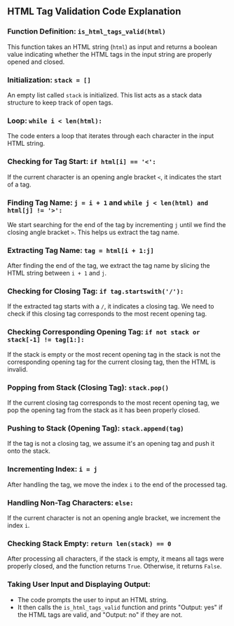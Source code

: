 ## HTML Tag Validation Code Explanation

### Function Definition: `is_html_tags_valid(html)`

This function takes an HTML string (`html`) as input and returns a boolean value indicating whether the HTML tags in the input string are properly opened and closed.

### Initialization: `stack = []`

An empty list called `stack` is initialized. This list acts as a stack data structure to keep track of open tags.

### Loop: `while i < len(html):`

The code enters a loop that iterates through each character in the input HTML string.

### Checking for Tag Start: `if html[i] == '<':`

If the current character is an opening angle bracket `<`, it indicates the start of a tag.

### Finding Tag Name: `j = i + 1` and `while j < len(html) and html[j] != '>':`

We start searching for the end of the tag by incrementing `j` until we find the closing angle bracket `>`. This helps us extract the tag name.

### Extracting Tag Name: `tag = html[i + 1:j]`

After finding the end of the tag, we extract the tag name by slicing the HTML string between `i + 1` and `j`.

### Checking for Closing Tag: `if tag.startswith('/'):`

If the extracted tag starts with a `/`, it indicates a closing tag. We need to check if this closing tag corresponds to the most recent opening tag.

### Checking Corresponding Opening Tag: `if not stack or stack[-1] != tag[1:]:`

If the stack is empty or the most recent opening tag in the stack is not the corresponding opening tag for the current closing tag, then the HTML is invalid.

### Popping from Stack (Closing Tag): `stack.pop()`

If the current closing tag corresponds to the most recent opening tag, we pop the opening tag from the stack as it has been properly closed.

### Pushing to Stack (Opening Tag): `stack.append(tag)`

If the tag is not a closing tag, we assume it's an opening tag and push it onto the stack.

### Incrementing Index: `i = j`

After handling the tag, we move the index `i` to the end of the processed tag.

### Handling Non-Tag Characters: `else:`

If the current character is not an opening angle bracket, we increment the index `i`.

### Checking Stack Empty: `return len(stack) == 0`

After processing all characters, if the stack is empty, it means all tags were properly closed, and the function returns `True`. Otherwise, it returns `False`.

### Taking User Input and Displaying Output:

- The code prompts the user to input an HTML string.
- It then calls the `is_html_tags_valid` function and prints "Output: yes" if the HTML tags are valid, and "Output: no" if they are not.
